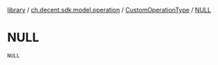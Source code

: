 [library](../../index.md) / [ch.decent.sdk.model.operation](../index.md) / [CustomOperationType](index.md) / [NULL](./-n-u-l-l.md)

# NULL

`NULL`